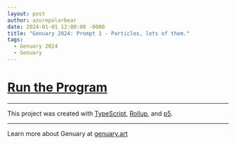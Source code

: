 ```yaml
---
layout: post
author: azurepolarbear
date: 2024-01-01 12:00:00 -0000
title: "Genuary 2024: Prompt 1 - Particles, lots of them."
tags:
  - Genuary 2024
  - Genuary
---
```


# <a href="https://azurepolarbear.github.io/genuary/2024/1_particles/index.html" target="_blank" rel="noopener noreferrer">Run the Program</a>

<!-- TODO: Add a link to the source code -->

----

This project was created with <a href="https://www.typescriptlang.org/" target="_blank" rel="noopener noreferrer">TypeScript</a>, <a href="https://rollupjs.org/" target="_blank" rel="noopener noreferrer">Rollup</a>, and <a href="https://p5js.org/" target="_blank" rel="noopener noreferrer">p5</a>.

----

Learn more about Genuary at <a href="https://genuary.art/" target="_blank" rel="noopener noreferrer">genuary.art</a>
